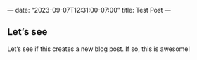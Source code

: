 —
date: “2023-09-07T12:31:00-07:00”
title: Test Post
—

## Let’s see
Let’s see if this creates a new blog post. If so, this is awesome!